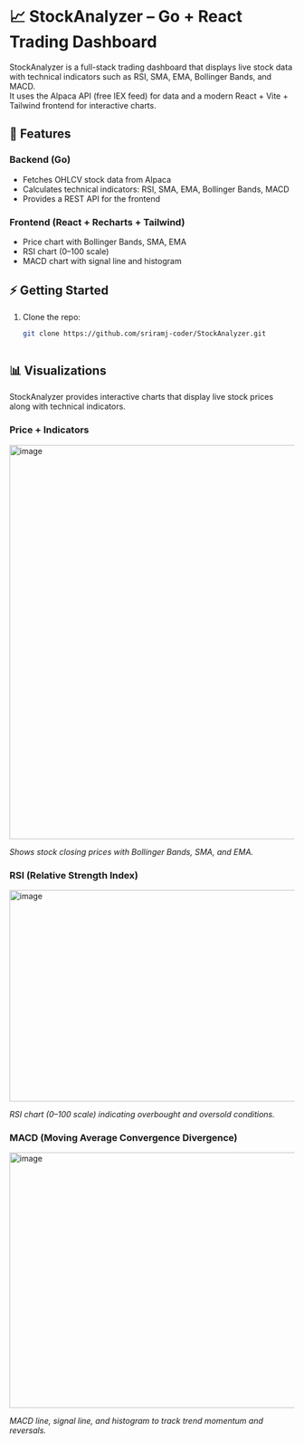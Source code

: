# 📈 StockAnalyzer – Go + React Trading Dashboard

StockAnalyzer is a full-stack trading dashboard that displays live stock data with technical indicators such as RSI, SMA, EMA, Bollinger Bands, and MACD.  
It uses the Alpaca API (free IEX feed) for data and a modern React + Vite + Tailwind frontend for interactive charts.

## 🚀 Features

### Backend (Go)
- Fetches OHLCV stock data from Alpaca
- Calculates technical indicators: RSI, SMA, EMA, Bollinger Bands, MACD
- Provides a REST API for the frontend

### Frontend (React + Recharts + Tailwind)
- Price chart with Bollinger Bands, SMA, EMA
- RSI chart (0–100 scale)
- MACD chart with signal line and histogram

## ⚡ Getting Started
1. Clone the repo:  
   ```bash
   git clone https://github.com/sriramj-coder/StockAnalyzer.git



## 📊 Visualizations

StockAnalyzer provides interactive charts that display live stock prices along with technical indicators.

### Price + Indicators
<img width="974" height="697" alt="image" src="https://github.com/user-attachments/assets/982a5d57-36ec-481c-a0b3-c741c4710789" />

*Shows stock closing prices with Bollinger Bands, SMA, and EMA.*

### RSI (Relative Strength Index)
<img width="917" height="374" alt="image" src="https://github.com/user-attachments/assets/dccaeb3f-bc80-4960-b03e-d792bc562163" />

*RSI chart (0–100 scale) indicating overbought and oversold conditions.*

### MACD (Moving Average Convergence Divergence)
<img width="895" height="452" alt="image" src="https://github.com/user-attachments/assets/a5274d08-a050-485d-bd8a-24e3321b99d9" />

*MACD line, signal line, and histogram to track trend momentum and reversals.*
